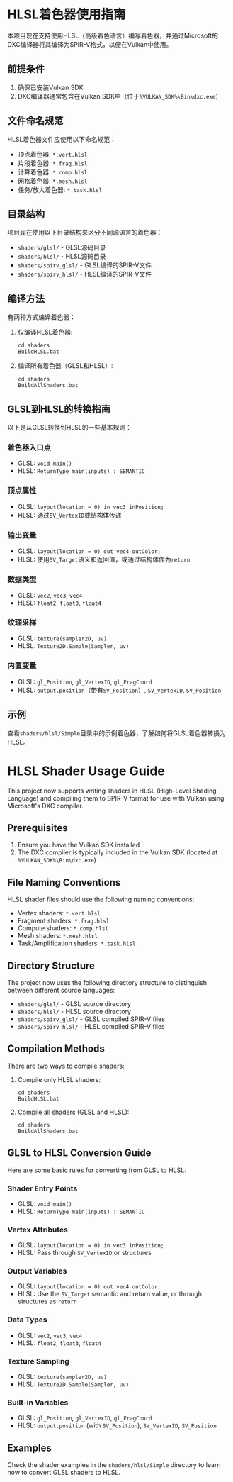 # HLSL着色器使用指南

本项目现在支持使用HLSL（高级着色语言）编写着色器，并通过Microsoft的DXC编译器将其编译为SPIR-V格式，以便在Vulkan中使用。

## 前提条件

1. 确保已安装Vulkan SDK
2. DXC编译器通常包含在Vulkan SDK中（位于`%VULKAN_SDK%\Bin\dxc.exe`）

## 文件命名规范

HLSL着色器文件应使用以下命名规范：

- 顶点着色器: `*.vert.hlsl`
- 片段着色器: `*.frag.hlsl`
- 计算着色器: `*.comp.hlsl`
- 网格着色器: `*.mesh.hlsl`
- 任务/放大着色器: `*.task.hlsl`

## 目录结构

项目现在使用以下目录结构来区分不同源语言的着色器：

- `shaders/glsl/` - GLSL源码目录
- `shaders/hlsl/` - HLSL源码目录
- `shaders/spirv_glsl/` - GLSL编译的SPIR-V文件
- `shaders/spirv_hlsl/` - HLSL编译的SPIR-V文件

## 编译方法

有两种方式编译着色器：

1. 仅编译HLSL着色器:
   ```
   cd shaders
   BuildHLSL.bat
   ```

2. 编译所有着色器（GLSL和HLSL）:
   ```
   cd shaders
   BuildAllShaders.bat
   ```

## GLSL到HLSL的转换指南

以下是从GLSL转换到HLSL的一些基本规则：

### 着色器入口点

- GLSL: `void main()`
- HLSL: `ReturnType main(inputs) : SEMANTIC`

### 顶点属性

- GLSL: `layout(location = 0) in vec3 inPosition;`
- HLSL: 通过`SV_VertexID`或结构体传递

### 输出变量

- GLSL: `layout(location = 0) out vec4 outColor;`
- HLSL: 使用`SV_Target`语义和返回值，或通过结构体作为`return`

### 数据类型

- GLSL: `vec2`, `vec3`, `vec4`
- HLSL: `float2`, `float3`, `float4`

### 纹理采样

- GLSL: `texture(sampler2D, uv)`
- HLSL: `Texture2D.Sample(Sampler, uv)`

### 内置变量

- GLSL: `gl_Position`, `gl_VertexID`, `gl_FragCoord`
- HLSL: `output.position`（带有`SV_Position`）, `SV_VertexID`, `SV_Position`

## 示例

查看`shaders/hlsl/Simple`目录中的示例着色器，了解如何将GLSL着色器转换为HLSL。 

# HLSL Shader Usage Guide

This project now supports writing shaders in HLSL (High-Level Shading Language) and compiling them to SPIR-V format for use with Vulkan using Microsoft's DXC compiler.

## Prerequisites

1. Ensure you have the Vulkan SDK installed
2. The DXC compiler is typically included in the Vulkan SDK (located at `%VULKAN_SDK%\Bin\dxc.exe`)

## File Naming Conventions

HLSL shader files should use the following naming conventions:

- Vertex shaders: `*.vert.hlsl`
- Fragment shaders: `*.frag.hlsl`
- Compute shaders: `*.comp.hlsl`
- Mesh shaders: `*.mesh.hlsl`
- Task/Amplification shaders: `*.task.hlsl`

## Directory Structure

The project now uses the following directory structure to distinguish between different source languages:

- `shaders/glsl/` - GLSL source directory
- `shaders/hlsl/` - HLSL source directory
- `shaders/spirv_glsl/` - GLSL compiled SPIR-V files
- `shaders/spirv_hlsl/` - HLSL compiled SPIR-V files

## Compilation Methods

There are two ways to compile shaders:

1. Compile only HLSL shaders:
   ```
   cd shaders
   BuildHLSL.bat
   ```

2. Compile all shaders (GLSL and HLSL):
   ```
   cd shaders
   BuildAllShaders.bat
   ```

## GLSL to HLSL Conversion Guide

Here are some basic rules for converting from GLSL to HLSL:

### Shader Entry Points

- GLSL: `void main()`
- HLSL: `ReturnType main(inputs) : SEMANTIC`

### Vertex Attributes

- GLSL: `layout(location = 0) in vec3 inPosition;`
- HLSL: Pass through `SV_VertexID` or structures

### Output Variables

- GLSL: `layout(location = 0) out vec4 outColor;`
- HLSL: Use the `SV_Target` semantic and return value, or through structures as `return`

### Data Types

- GLSL: `vec2`, `vec3`, `vec4`
- HLSL: `float2`, `float3`, `float4`

### Texture Sampling

- GLSL: `texture(sampler2D, uv)`
- HLSL: `Texture2D.Sample(Sampler, uv)`

### Built-in Variables

- GLSL: `gl_Position`, `gl_VertexID`, `gl_FragCoord`
- HLSL: `output.position` (with `SV_Position`), `SV_VertexID`, `SV_Position`

## Examples

Check the shader examples in the `shaders/hlsl/Simple` directory to learn how to convert GLSL shaders to HLSL. 
